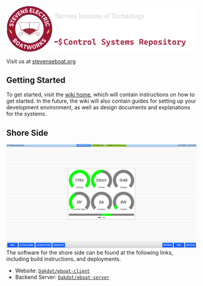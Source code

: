 
![](/_readme_imgs/logo.png) 


Visit us at [stevenseboat.org](https://stevenseboat.org)

## Getting Started

To get started, visit the [wiki home](https://github.com/Stevens-Electric-Boatworks/Manned-Boat/wiki), which will contain instructions on how to get started. In the future, the wiki will also contain guides for setting up your development environment, as well as design documents and explanations for the systems. 

## Shore Side

![](/_readme_imgs/shore_ss.png) 
The software for the shore side can be found at the following links, including build instructions, and deployments.

* Website: [`Dakdot/eboat-client`](https://github.com/Dakdot/eboat-client)
* Backend Server: [`Dakdot/eboat-server`](https://github.com/Dakdot/eboat-server)

